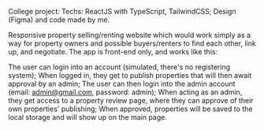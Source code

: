 College project:
Techs: ReactJS with TypeScript, TailwindCSS;
Design (Figma) and code made by me.

Responsive property selling/renting website which would work simply as a way for property owners and possible buyers/renters to find each other, link up, and negotiate.
The app is front-end only, and works like this:

The user can login into an account (simulated, there's no registering system);
When logged in, they get to publish properties that will then await approval by an admin;
The user can then login into the admin account (email: admin@gmail.com, password: admin);
When acting as an admin, they get access to a property review page, where they can approve of their own properties' publishing;
When approved, properties will be saved to the local storage and will show up on the main page.
